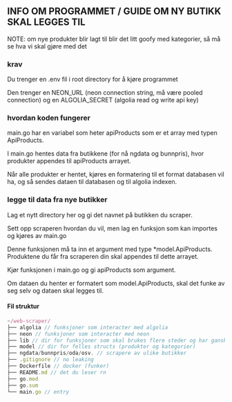 ## INFO OM PROGRAMMET / GUIDE OM NY BUTIKK SKAL LEGGES TIL

NOTE: om nye produkter blir lagt til blir det litt goofy med kategorier, så må se hva vi skal gjøre med det

### krav

Du trenger en .env fil i root directory for å kjøre programmet

Den trenger en NEON_URL (neon connection string, må være pooled connection) og en ALGOLIA_SECRET (algolia read og write api key)

### hvordan koden fungerer

main.go har en variabel som heter apiProducts som er et array med typen ApiProducts.

I main.go hentes data fra butikkene (for nå ngdata og bunnpris), hvor produkter appendes til apiProducts arrayet.

Når alle produkter er hentet, kjøres en formatering til et format databasen vil ha, og så sendes dataen til databasen og til algolia indexen.


### legge til data fra nye butikker

Lag et nytt directory her og gi det navnet på butikken du scraper.

Sett opp scraperen hvordan du vil, men lag en funksjon som kan importes og kjøres av main.go

Denne funksjonen må ta inn et argument med type *model.ApiProducts. Produktene du får fra scraperen din skal appendes til dette arrayet.

Kjør funksjonen i main.go og gi apiProducts som argument.

Om dataen du henter er formatert som model.ApiProducts, skal det funke av seg selv og dataen skal legges til.


#### Fil struktur
```js
~/web-scraper/
├── algolia // funksjoner som interacter med algolia
├── neon // funksjoner som interacter med neon
├── lib // dir for funksjoner som skal brukes flere steder og har ganske basic funksjonalitet ig
├── model // dir for felles structs (produkter og kategorier)
├── ngdata/bunnpris/oda/osv. // scrapere av ulike butikker
├── .gitignore // no leaking
├── Dockerfile // docker (funker)
├── README.md // det du leser rn
├── go.mod
├── go.sum
└── main.go // entry
```
